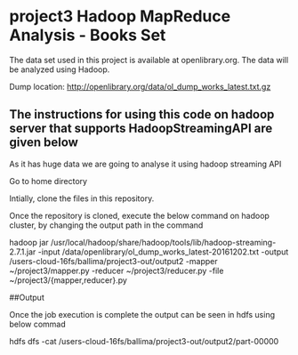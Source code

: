 # project3 Hadoop MapReduce Analysis - Books Set

The data set used in this project is available at openlibrary.org.
The data will be analyzed using Hadoop.

Dump location: http://openlibrary.org/data/ol_dump_works_latest.txt.gz

## The instructions for using this code on hadoop server that supports HadoopStreamingAPI are given below

As it has huge data we are going to analyse it using hadoop streaming API

Go to home directory

Intially, clone the files in this repository.

Once the repository is cloned, execute the below command on hadoop cluster, by changing the output path in the command

hadoop jar /usr/local/hadoop/share/hadoop/tools/lib/hadoop-streaming-2.7.1.jar -input /data/openlibrary/ol_dump_works_latest-20161202.txt -output /users-cloud-16fs/ballima/project3-out/output2 -mapper ~/project3/mapper.py -reducer ~/project3/reducer.py -file ~/project3/{mapper,reducer}.py

##Output

Once the job execution is complete the output can be seen in hdfs using below commad

hdfs dfs -cat /users-cloud-16fs/ballima/project3-out/output2/part-00000
